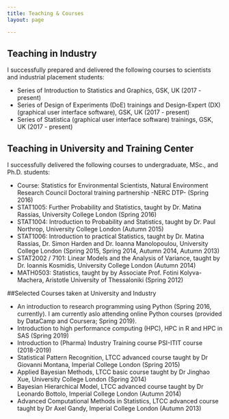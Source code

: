 ```yaml
---
title: Teaching & Courses
layout: page

---
```


## Teaching in Industry

I successfully prepared and delivered the following courses to scientists and industrial placement students:

- Series of Introduction to Statistics and Graphics, GSK, UK (2017 - present) 
- Series of Design of Experiments (DoE) trainings and Design-Expert (DX) (graphical user interface software), GSK, UK (2017 - present) 
- Series of Statistica (graphical user interface software) trainings, GSK, UK (2017 - present) 

## Teaching in University and Training Center

I successfully delivered the following courses to undergraduate, MSc., and Ph.D. students:

- Course: Statistics for Environmental Scientists, Natural Environment Research Council Doctoral training partnership -NERC DTP- (Spring 2016) 
- STAT1005: Further Probability and Statistics, taught by Dr. Matina Rassias, University College London (Spring 2016) 
- STAT1004: Introduction to Probability and Statistics, taught by Dr. Paul Northrop, University College London (Autumn 2015)
- STAT1006: Introduction to practical Statistics, taught by Dr. Matina Rassias, Dr. Simon Harden and Dr. Ioanna Manolopoulou, University College London (Spring 2015, Spring 2014, Autumn 2014, Autumn 2013)
- STAT2002 / 7101: Linear Models and the Analysis of Variance, taught by Dr. Ioannis Kosmidis, University College London (Autumn 2014)
- MATH0503: Statistics, taught by by Associate Prof. Fotini Kolyva-Machera, Aristotle University of Thessaloniki (Spring 2012)

##Selected Courses taken at University and Industry

* An introduction to research programming using Python (Spring 2016, currently).   I am currently aslo attending online Python courses (provided by DataCamp and Coursera; Spring 2019).
* Introduction to high performance computing (HPC), HPC in R and HPC in SAS (Spring 2019)
* Introduction to (Pharma) Industry Training course PSI-ITIT course (2018-2019)
* Statistical Pattern Recognition,  LTCC advanced course taught by Dr Giovanni Montana, Imperial College London (Spring 2015)
* Applied Bayesian Methods, LTCC basic course taught by Dr Jinghao Xue, University College London (Spring 2014)
* Bayesian Hierarchical Model, LTCC advanced course taught by Dr Leonardo Bottolo, Imperial College London (Autumn 2014)
* Advanced Computational Methods in Statistics, LTCC advanced course taught by Dr Axel Gandy, Imperial College London (Autumn 2013)



